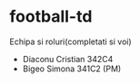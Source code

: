 # football-td

Echipa si roluri(completati si voi)

- Diaconu Cristian 342C4
- Bigeo Simona 341C2 (PM)
